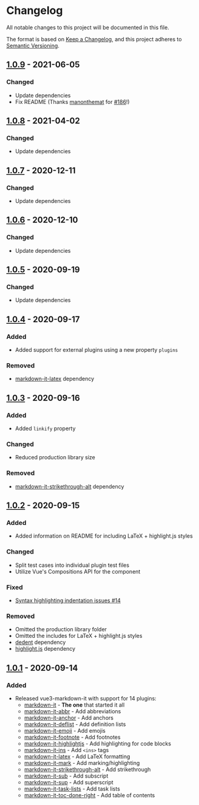 # Changelog
All notable changes to this project will be documented in this file.

The format is based on [Keep a Changelog](https://keepachangelog.com/en/1.0.0/),
and this project adheres to [Semantic Versioning](https://semver.org/spec/v2.0.0.html).

## [1.0.9] - 2021-06-05
### Changed
- Update dependencies
- Fix README (Thanks [manonthemat](https://github.com/manonthemat) for [#186](https://github.com/JanGuillermo/vue3-markdown-it/pull/186)!)
## [1.0.8] - 2021-04-02
### Changed
- Update dependencies

## [1.0.7] - 2020-12-11
### Changed
- Update dependencies

## [1.0.6] - 2020-12-10
### Changed
- Update dependencies

## [1.0.5] - 2020-09-19
### Changed
- Update dependencies

## [1.0.4] - 2020-09-17
### Added
- Added support for external plugins using a new property `plugins`

### Removed
- [markdown-it-latex](https://github.com/tylingsoft/markdown-it-latex) dependency

## [1.0.3] - 2020-09-16
### Added
- Added `linkify` property

### Changed
- Reduced production library size

### Removed
- [markdown-it-strikethrough-alt](https://github.com/jay-hodgson/markdown-it-strikethrough-alt) dependency

## [1.0.2] - 2020-09-15
### Added
- Added information on README for including LaTeX + highlight.js styles

### Changed
- Split test cases into individual plugin test files
- Utilize Vue's Compositions API for the component

### Fixed
- [Syntax highlighting indentation issues #14](https://github.com/JanGuillermo/vue3-markdown-it/issues/14)

### Removed
- Omitted the production library folder
- Omitted the includes for LaTeX + highlight.js styles
- [dedent](https://github.com/MartinKolarik/dedent-js) dependency
- [highlight.js](https://github.com/highlightjs/highlight.js) dependency

## [1.0.1] - 2020-09-14
### Added
- Released vue3-markdown-it with support for 14 plugins:
  - [markdown-it](https://github.com/markdown-it/markdown-it) - __The one__ that started it all
  - [markdown-it-abbr](https://github.com/markdown-it/markdown-it-abbr) - Add abbreviations
  - [markdown-it-anchor](https://github.com/valeriangalliat/markdown-it-anchor) - Add anchors
  - [markdown-it-deflist](https://github.com/markdown-it/markdown-it-deflist) - Add definition lists
  - [markdown-it-emoji](https://github.com/markdown-it/markdown-it-emoji) - Add emojis
  - [markdown-it-footnote](https://github.com/markdown-it/markdown-it-footnote) - Add footnotes
  - [markdown-it-highlightjs](https://github.com/valeriangalliat/markdown-it-highlightjs) - Add highlighting for code blocks
  - [markdown-it-ins](https://github.com/markdown-it/markdown-it-ins) - Add `<ins>` tags
  - [markdown-it-latex](https://github.com/tylingsoft/markdown-it-latex) - Add LaTeX formatting
  - [markdown-it-mark](https://github.com/markdown-it/markdown-it-mark) - Add marking/highlighting
  - [markdown-it-strikethrough-alt](https://github.com/jay-hodgson/markdown-it-strikethrough-alt) - Add strikethrough
  - [markdown-it-sub](https://github.com/markdown-it/markdown-it-sub) - Add subscript
  - [markdown-it-sup](https://github.com/markdown-it/markdown-it-sup) - Add superscript
  - [markdown-it-task-lists](https://github.com/revin/markdown-it-task-lists) - Add task lists
  - [markdown-it-toc-done-right](https://github.com/nagaozen/markdown-it-toc-done-right) - Add table of contents

[1.0.9]: https://github.com/JanGuillermo/vue3-markdown-it/compare/v1.0.8...v1.0.9
[1.0.8]: https://github.com/JanGuillermo/vue3-markdown-it/compare/v1.0.7...v1.0.8
[1.0.7]: https://github.com/JanGuillermo/vue3-markdown-it/compare/v1.0.6...v1.0.7
[1.0.6]: https://github.com/JanGuillermo/vue3-markdown-it/compare/v1.0.5...v1.0.6
[1.0.5]: https://github.com/JanGuillermo/vue3-markdown-it/compare/v1.0.4...v1.0.5
[1.0.4]: https://github.com/JanGuillermo/vue3-markdown-it/compare/v1.0.3...v1.0.4
[1.0.3]: https://github.com/JanGuillermo/vue3-markdown-it/compare/v1.0.2...v1.0.3
[1.0.2]: https://github.com/JanGuillermo/vue3-markdown-it/compare/v1.0.1...v1.0.2
[1.0.1]: https://github.com/JanGuillermo/vue3-markdown-it/releases/tag/v1.0.1
